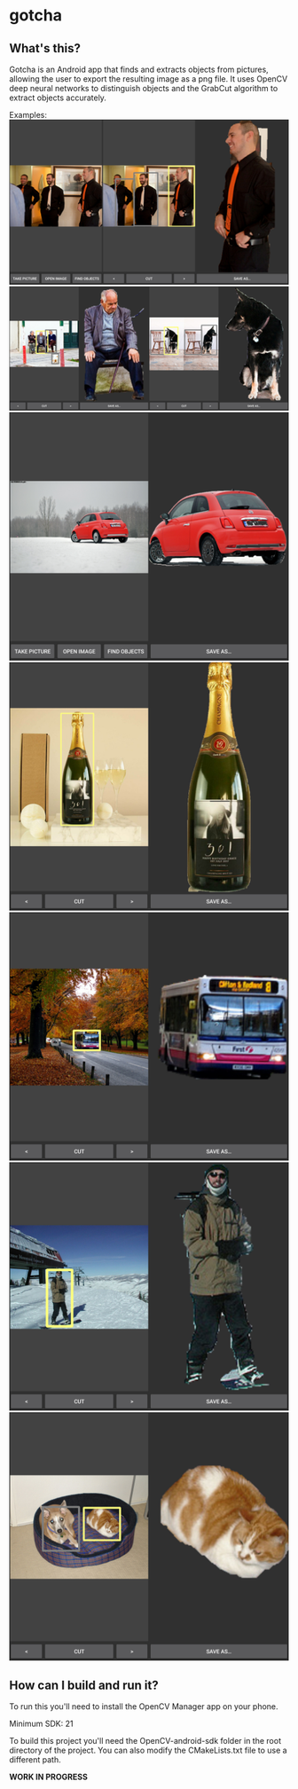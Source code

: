 # gotcha

## What's this?
Gotcha is an Android app that finds and extracts objects from pictures, allowing the user to export the resulting image as a png file. It uses OpenCV deep neural networks to distinguish objects and the GrabCut algorithm to extract objects accurately.

Examples:\
![example0](img/example0.jpg?raw=true "Example 0")\
![example1](img/example1.jpg?raw=true "Example 1")\
![example2](img/example2.jpg?raw=true "Example 2")\
![example3](img/example3.jpg?raw=true "Example 3")\
![example4](img/example4.jpg?raw=true "Example 4")\
![example5](img/example5.jpg?raw=true "Example 5")\
![example6](img/example6.jpg?raw=true "Example 6")

## How can I build and run it?
To run this you'll need to install the OpenCV Manager app on your phone.

Minimum SDK: 21

To build this project you'll need the OpenCV-android-sdk folder in the root directory of the project. You can also modify the CMakeLists.txt file to use a different path.

**WORK IN PROGRESS**
